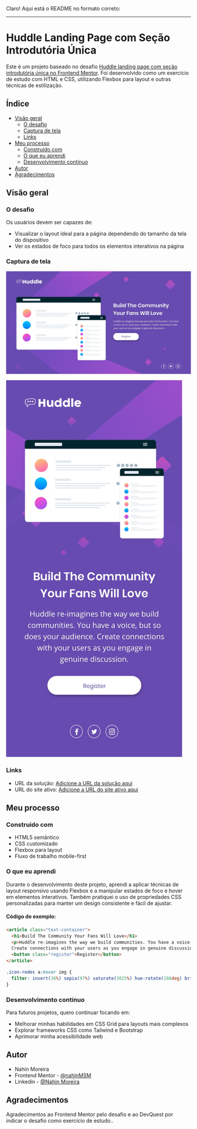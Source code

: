 Claro! Aqui está o README no formato correto:

---

# Huddle Landing Page com Seção Introdutória Única

Este é um projeto baseado no desafio [Huddle landing page com seção introdutória única no Frontend Mentor](https://www.frontendmentor.io/challenges/huddle-landing-page-with-a-single-introductory-section-B_2Wvxgi0). Foi desenvolvido como um exercício de estudo com HTML e CSS, utilizando Flexbox para layout e outras técnicas de estilização.

## Índice

- [Visão geral](#visão-geral)
  - [O desafio](#o-desafio)
  - [Captura de tela](#captura-de-tela)
  - [Links](#links)
- [Meu processo](#meu-processo)
  - [Construído com](#construído-com)
  - [O que eu aprendi](#o-que-eu-aprendi)
  - [Desenvolvimento contínuo](#desenvolvimento-contínuo)
- [Autor](#autor)
- [Agradecimentos](#agradecimentos)

## Visão geral

### O desafio

Os usuários devem ser capazes de:

- Visualizar o layout ideal para a página dependendo do tamanho da tela do dispositivo
- Ver os estados de foco para todos os elementos interativos na página

### Captura de tela

![Captura de tela desktop](./design/desktop-design.jpg)

![Captura de tela mobile](./design/mobile-design.jpg)

### Links

- URL da solução: [Adicione a URL da solução aqui](https://your-solution-url.com)
- URL do site ativo: [Adicione a URL do site ativo aqui](https://your-live-site-url.com)

## Meu processo

### Construído com

- HTML5 semântico
- CSS customizado
- Flexbox para layout
- Fluxo de trabalho mobile-first

### O que eu aprendi

Durante o desenvolvimento deste projeto, aprendi a aplicar técnicas de layout responsivo usando Flexbox e a manipular estados de foco e hover em elementos interativos. Também pratiquei o uso de propriedades CSS personalizadas para manter um design consistente e fácil de ajustar.

#### Código de exemplo:

```html
<article class="text-container">
  <h1>Build The Community Your Fans Will Love</h1>
  <p>Huddle re-imagines the way we build communities. You have a voice, but so does your audience. 
  Create connections with your users as you engage in genuine discussion.</p> 
  <button class="register">Register</button>
</article>
```

```css
.icon-redes a:hover img {
  filter: invert(36%) sepia(97%) saturate(3025%) hue-rotate(286deg) brightness(96%) contrast(104%);
}
```

### Desenvolvimento contínuo

Para futuros projetos, quero continuar focando em:

- Melhorar minhas habilidades em CSS Grid para layouts mais complexos
- Explorar frameworks CSS como Tailwind e Bootstrap
- Aprimorar minha acessibilidade web


## Autor

- Nahin Moreira
- Frontend Mentor - [@nahinMSM](https://www.frontendmentor.io/profile/nahinMSM)
- Linkedin - [@Nahin Moreira](https://www.linkedin.com/in/nahin-moreira-752b9a246/)

## Agradecimentos

Agradecimentos ao Frontend Mentor pelo desafio e ao DevQuest por indicar o desafio como exercício de estudo..